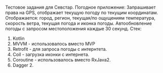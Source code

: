 Тестовое задания для Севстар.
Погодное приложение: Запрашивает права на GPS, отображает текущую погоду по текущим координатам. 
Отображается: город, регион, текущая/по ощущениям температура, скорость ветра, текущая погода и иконка погоды.
Автообновление погоды с запросом местоположения каждые 30 секунд.
Стек:
  1. Kotlin
  2. MVVM - использовалось вместо MVP
  3. Retrofit - для запроса погоды с интернтета.
  4. Coil - загрузка иконки с интернета.
  5. Coroutine - использовалось вместо RxJava2.
  6. Dagger 2.
